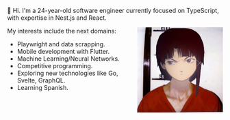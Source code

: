 👋 Hi. I'm a 24-year-old software engineer currently focused on TypeScript, with expertise in Nest.js and React. 

<img align="right" width="200" height="200" src="lain.jpg">

My interests include the next domains:

  - Playwright and data scrapping.
  - Mobile development with Flutter.
  - Machine Learning/Neural Networks.
  - Competitive programming.
  - Exploring new technologies like Go, Svelte, GraphQL.
  - Learning Spanish.


<!--
**nonme/nonme** is a ✨ _special_ ✨ repository because its `README.md` (this file) appears on your GitHub profile.

Here are some ideas to get you started:

- 🔭 I’m currently working on ...
- 🌱 I’m currently learning ...
- 👯 I’m looking to collaborate on ...
- 🤔 I’m looking for help with ...
- 💬 Ask me about ...
- 📫 How to reach me: ...
- 😄 Pronouns: ...
- ⚡ Fun fact: ...
-->
